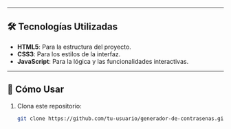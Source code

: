 
---

## 🛠️ Tecnologías Utilizadas  
- **HTML5**: Para la estructura del proyecto.  
- **CSS3**: Para los estilos de la interfaz.  
- **JavaScript**: Para la lógica y las funcionalidades interactivas.  

---

## 📖 Cómo Usar  
1. Clona este repositorio:  
   ```bash
   git clone https://github.com/tu-usuario/generador-de-contrasenas.git

